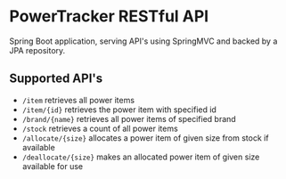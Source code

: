 # PowerTracker RESTful API

Spring Boot application, serving API's using SpringMVC and backed by a JPA repository.

## Supported API's

* `/item` retrieves all power items
* `/item/{id}` retrieves the power item with specified id 
* `/brand/{name}` retrieves all power items of specified brand
* `/stock` retrieves a count of all power items
* `/allocate/{size}` allocates a power item of given size from stock if available
* `/deallocate/{size}` makes an allocated power item of given size available for use